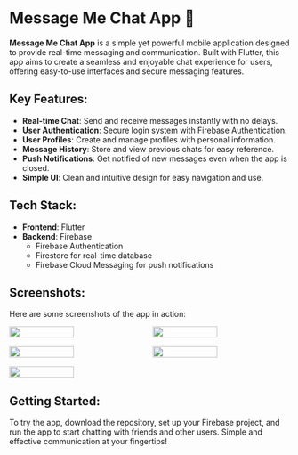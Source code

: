 # Message Me Chat App 💬

**Message Me Chat App** is a simple yet powerful mobile application designed to provide real-time messaging and communication. Built with Flutter, this app aims to create a seamless and enjoyable chat experience for users, offering easy-to-use interfaces and secure messaging features.

## Key Features:
- **Real-time Chat**: Send and receive messages instantly with no delays.
- **User Authentication**: Secure login system with Firebase Authentication.
- **User Profiles**: Create and manage profiles with personal information.
- **Message History**: Store and view previous chats for easy reference.
- **Push Notifications**: Get notified of new messages even when the app is closed.
- **Simple UI**: Clean and intuitive design for easy navigation and use.

## Tech Stack:
- **Frontend**: Flutter
- **Backend**: Firebase
  - Firebase Authentication
  - Firestore for real-time database
  - Firebase Cloud Messaging for push notifications

## Screenshots:
Here are some screenshots of the app in action:

<div style="display: flex; flex-wrap: wrap; gap: 16px;">
  <img src="https://user-images.githubusercontent.com/115164036/200938609-4ca1b01d-44c4-4188-a613-1a09a00bb2b2.jpg" width="48%" />
  <img src="https://user-images.githubusercontent.com/115164036/200938656-7b247e68-95ee-43b5-95cf-2c03c3005ec1.jpg" width="48%" />
  <img src="https://user-images.githubusercontent.com/115164036/200938676-76c0aadc-ef28-4e67-b502-5e670028383f.jpg" width="48%" />
  <img src="https://user-images.githubusercontent.com/115164036/200938897-f0ff9b8e-3525-4f5b-8b56-242713bd04c9.jpg" width="48%" />
  <img src="https://user-images.githubusercontent.com/115164036/200938723-2eb18c63-0d36-4e48-b4d1-e4f9399a89a5.jpg" width="48%" />
</div>


## Getting Started:
To try the app, download the repository, set up your Firebase project, and run the app to start chatting with friends and other users. Simple and effective communication at your fingertips!
